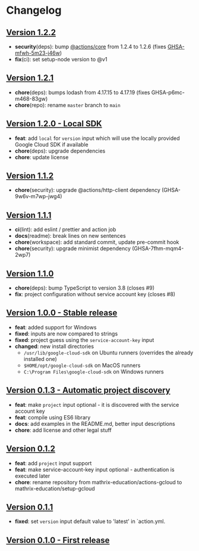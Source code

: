 # Changelog

## [Version 1.2.2](https://github.com/mathrix-education/setup-gcloud/releases/tag/1.2.2)
- **security**(deps): bump [@actions/core](https://github.com/actions/toolkit/tree/main/packages/core) from 1.2.4 to 1.2.6 (fixes [GHSA-mfwh-5m23-j46w](https://github.com/actions/toolkit/security/advisories/GHSA-mfwh-5m23-j46w))
- **fix**(ci): set setup-node version to @v1

## [Version 1.2.1](https://github.com/mathrix-education/setup-gcloud/releases/tag/1.2.1)
- **chore**(deps): bumps lodash from 4.17.15 to 4.17.19 (fixes GHSA-p6mc-m468-83gw)
- **chore**(repo): rename `master` branch to `main`

## [Version 1.2.0 - Local SDK](https://github.com/mathrix-education/setup-gcloud/releases/tag/1.2.0)
- **feat**: add `local` for `version` input which will use the locally provided Google Cloud SDK if available
- **chore**(deps): upgrade dependencies
- **chore**: update license

## [Version 1.1.2](https://github.com/mathrix-education/setup-gcloud/releases/tag/1.1.2)
- **chore**(security): upgrade @actions/http-client dependency (GHSA-9w6v-m7wp-jwg4)

## [Version 1.1.1](https://github.com/mathrix-education/setup-gcloud/releases/tag/1.1.1)
- **ci**(lint): add eslint / prettier and action job
- **docs**(readme): break lines on new sentences
- **chore**(workspace): add standard commit, update pre-commit hook
- **chore**(security): upgrade minimist dependency (GHSA-7fhm-mqm4-2wp7)

## [Version 1.1.0](https://github.com/mathrix-education/setup-gcloud/releases/tag/1.1.0)
- **chore**(deps): bump TypeScript to version 3.8 (closes #9)
- **fix**: project configuration without service account key (closes #8)

## [Version 1.0.0 - Stable release](https://github.com/mathrix-education/setup-gcloud/releases/tag/1.0.0)
- **feat**: added support for Windows
- **fixed**: inputs are now compared to strings
- **fixed**: project guess using the `service-account-key` input
- **changed**: new install directories
    - `/usr/lib/google-cloud-sdk` on Ubuntu runners (overrides the already installed one)
    - `$HOME/opt/google-cloud-sdk` on MacOS runners
    - `C:\Program Files\google-cloud-sdk` on Windows runners

## [Version 0.1.3 - Automatic project discovery](https://github.com/mathrix-education/setup-gcloud/releases/tag/0.1.3)
- **feat**: make `project` input optional - it is discovered with the service account key
- **feat**: compile using ES6 library
- **docs**: add examples in the README.md, better input descriptions
- **chore**: add license and other legal stuff

## [Version 0.1.2](https://github.com/mathrix-education/setup-gcloud/releases/tag/0.1.2)
- **feat**: add `project` input support
- **feat**: make service-account-key input optional - authentication is executed later
- **chore**: rename repository from mathrix-education/actions-gcloud to mathrix-education/setup-gcloud

## [Version 0.1.1](https://github.com/mathrix-education/setup-gcloud/releases/tag/0.1.1)
- **fixed**: set `version` input default value to 'latest' in `action.yml.

## [Version 0.1.0 - First release](https://github.com/mathrix-education/setup-gcloud/releases/tag/0.1.0)